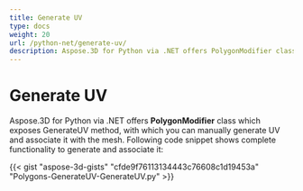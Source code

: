 ```yaml
---
title: Generate UV
type: docs
weight: 20
url: /python-net/generate-uv/
description: Aspose.3D for Python via .NET offers PolygonModifier class which exposes GenerateUV method, with which you can manually generate UV and associate it with the mesh. Following code snippet shows complete functionality to generate and associate it.
---
```


# **Generate UV**
Aspose.3D for Python via .NET offers **PolygonModifier** class which exposes GenerateUV method, with which you can manually generate UV and associate it with the mesh. Following code snippet shows complete functionality to generate and associate it:



{{< gist "aspose-3d-gists" "cfde9f76113134443c76608c1d19453a" "Polygons-GenerateUV-GenerateUV.py" >}}
